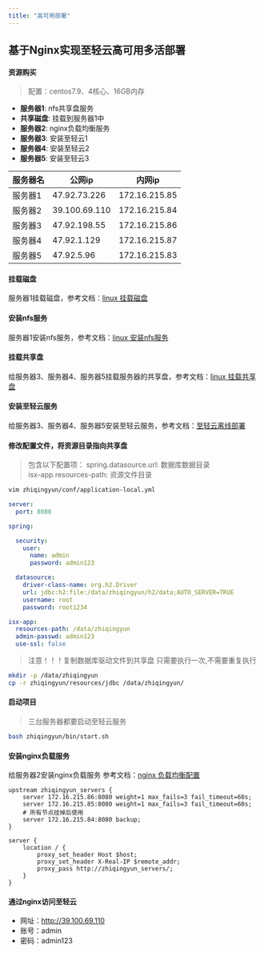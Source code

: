 ```yaml
---
title: "高可用部署"
---
```


## 基于Nginx实现至轻云高可用多活部署

#### 资源购买

> 配置：centos7.9、4核心、16GB内存

- **服务器1**: nfs共享盘服务 
- **共享磁盘**: 挂载到服务器1中 
- **服务器2**: nginx负载均衡服务 
- **服务器3**: 安装至轻云1 
- **服务器4**: 安装至轻云2 
- **服务器5**: 安装至轻云3

| 服务器名 | 公网ip          | 内网ip          |
|------|---------------|---------------|
| 服务器1 | 47.92.73.226  | 172.16.215.85 |
| 服务器2 | 39.100.69.110 | 172.16.215.84 |
| 服务器3 | 47.92.198.55  | 172.16.215.86 |
| 服务器4 | 47.92.1.129   | 172.16.215.87 |
| 服务器5 | 47.92.5.96    | 172.16.215.83 |

#### 挂载磁盘

服务器1挂载磁盘，参考文档：[linux 挂载磁盘](https://ispong.isxcode.com/os/linux/linux%20%E6%8C%82%E8%BD%BD%E7%A3%81%E7%9B%98/)

#### 安装nfs服务

服务器1安装nfs服务，参考文档：[linux 安装nfs服务](https://ispong.isxcode.com/os/linux/linux%20%E5%AE%89%E8%A3%85nfs%E6%9C%8D%E5%8A%A1/)

#### 挂载共享盘

给服务器3、服务器4、服务器5挂载服务器的共享盘，参考文档：[linux 挂载共享盘](https://ispong.isxcode.com/os/linux/linux%20%E6%8C%82%E8%BD%BD%E5%85%B1%E4%BA%AB%E7%A3%81%E7%9B%98/)

#### 安装至轻云服务

给服务器3、服务器4、服务器5安装至轻云服务，参考文档：[至轻云离线部署](/docs/zh/1/2)

#### 修改配置文件，将资源目录指向共享盘

> 包含以下配置项：
> spring.datasource.url: 数据库数据目录  
> isx-app.resources-path: 资源文件目录

```bash
vim zhiqingyun/conf/application-local.yml
```

```yaml
server:
  port: 8080

spring:

  security:
    user:
      name: admin
      password: admin123

  datasource:
    driver-class-name: org.h2.Driver
    url: jdbc:h2:file:/data/zhiqingyun/h2/data;AUTO_SERVER=TRUE
    username: root
    password: root1234

isx-app:
  resources-path: /data/zhiqingyun
  admin-passwd: admin123
  use-ssl: false
```

> 注意！！！复制数据库驱动文件到共享盘 
> 只需要执行一次,不需要重复执行

```bash
mkdir -p /data/zhiqingyun
cp -r zhiqingyun/resources/jdbc /data/zhiqingyun/
```

#### 启动项目

> 三台服务器都要启动至轻云服务

```bash
bash zhiqingyun/bin/start.sh
```

#### 安装nginx负载服务

给服务器2安装nginx负载服务
参考文档：[nginx 负载均衡配置](https://ispong.isxcode.com/vue/nginx/nginx%20%E8%B4%9F%E8%BD%BD%E5%9D%87%E8%A1%A1%E9%85%8D%E7%BD%AE/)

```config
upstream zhiqingyun_servers {
    server 172.16.215.86:8080 weight=1 max_fails=3 fail_timeout=60s;
    server 172.16.215.85:8080 weight=1 max_fails=3 fail_timeout=60s;
    # 所有节点挂掉后使用
    server 172.16.215.84:8080 backup;
}
   
server {
    location / {
        proxy_set_header Host $host;
        proxy_set_header X-Real-IP $remote_addr;
        proxy_pass http://zhiqingyun_servers/;
    }
}
```

#### 通过nginx访问至轻云

- 网址：http://39.100.69.110 
- 账号：admin 
- 密码：admin123